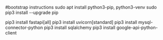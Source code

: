 #bootstrap instructions
sudo apt install python3-pip, python3-venv
sudo pip3 install --upgrade pip


pip3 install fastapi[all]
pip3 install uvicorn[standard]
pip3 install mysql-connector-python
pip3 install sqlalchemy
pip3 install google-api-python-client